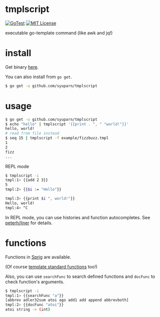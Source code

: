 # tmplscript
[![GoTest](https://github.com/Syuparn/tmplscript/actions/workflows/test.yml/badge.svg)](https://github.com/Syuparn/tmplscript/actions/workflows/test.yml)
[![MIT License](https://img.shields.io/badge/license-MIT-blue.svg?style=flat)](LICENSE)

executable go-template command (like awk and jq!)

# install

Get binary [here](https://github.com/Syuparn/tmplscript/releases).

You can also install from `go get`.

```bash
$ go get -u github.com/syuparn/tmplscript
```

# usage

```bash
$ go get -u github.com/syuparn/tmplscript
$ echo "hello" | tmplscript '{{print . ", " "world!"}}'
hello, world!
# read from file instead
$ seq 15 | tmplscript -f example/fizzbuzz.tmpl
1
2
fizz
...
```

REPL mode

```bash
$ tmplscript -i
tmpl:1> {{add 2 3}}
5
tmpl:2> {{$i := "Hello"}}

tmpl:3> {{print $i ", world!"}}
Hello, world!
tmpl:4> ^C
```

In REPL mode, you can use histories and function autocompletes. See [peterh/liner](https://github.com/peterh/liner) for details.

# functions

Functions in [Sprig](http://masterminds.github.io/sprig/) are available.

(Of course [template standard functions](https://golang.org/pkg/text/template/#hdr-Functions) too!)

Also, you can use `searchFunc` to search defined functions and
`docFunc` to check function's arguments.

```bash
$ tmplscript -i
tmpl:1> {{searchFunc "a"}}
[abbrev adler32sum atoi ago add1 add append abbrevboth]
tmpl:2> {{docFunc "atoi"}}
atoi string -> (int)
```
